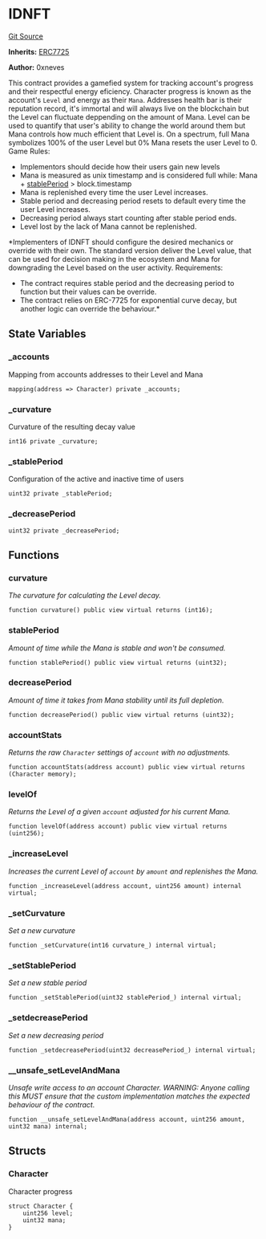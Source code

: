 # IDNFT
[Git Source](https://github.com/w3b3d3v/valocracy-contracts/blob/3c1bb3a5dbf1b0852bacbc7957066c674b876a74/src/IDNFT.sol)

**Inherits:**
[ERC7725](/src/math/ERC7725.sol/abstract.ERC7725.md)

**Author:**
0xneves

This contract provides a gamefied system for tracking account's progress and their respectful energy eficiency.
Character progress is known as the account's `Level` and energy as their `Mana`. Addresses health bar is their reputation
record, it's immortal and will always live on the blockchain but the Level can fluctuate deppending on the amount of Mana.
Level can be used to quantify that user's ability to change the world around them but Mana controls how much efficient
that Level is. On a spectrum, full Mana symbolizes 100% of the user Level but 0% Mana resets the user Level to 0.
Game Rules:
- Implementors should decide how their users gain new levels
- Mana is measured as unix timestamp and is considered full while: Mana + [stablePeriod](/src/IDNFT.sol/abstract.IDNFT.md#stableperiod) > block.timestamp
- Mana is replenished every time the user Level increases.
- Stable period and decreasing period resets to default every time the user Level increases.
- Decreasing period always start counting after stable period ends.
- Level lost by the lack of Mana cannot be replenished.

*Implementers of IDNFT should configure the desired mechanics or override with their own. The standard version deliver
the Level value, that can be used for decision making in the ecosystem and Mana for downgrading the Level based on the
user activity.
Requirements:
- The contract requires stable period and the decreasing period to function but their values can be override.
- The contract relies on ERC-7725 for exponential curve decay, but another logic can override the behaviour.*


## State Variables
### _accounts
Mapping from accounts addresses to their Level and Mana


```solidity
mapping(address => Character) private _accounts;
```


### _curvature
Curvature of the resulting decay value


```solidity
int16 private _curvature;
```


### _stablePeriod
Configuration of the active and inactive time of users


```solidity
uint32 private _stablePeriod;
```


### _decreasePeriod

```solidity
uint32 private _decreasePeriod;
```


## Functions
### curvature

*The curvature for calculating the Level decay.*


```solidity
function curvature() public view virtual returns (int16);
```

### stablePeriod

*Amount of time while the Mana is stable and won't be consumed.*


```solidity
function stablePeriod() public view virtual returns (uint32);
```

### decreasePeriod

*Amount of time it takes from Mana stability until its full depletion.*


```solidity
function decreasePeriod() public view virtual returns (uint32);
```

### accountStats

*Returns the raw `Character` settings of `account` with no adjustments.*


```solidity
function accountStats(address account) public view virtual returns (Character memory);
```

### levelOf

*Returns the Level of a given `account` adjusted for his current Mana.*


```solidity
function levelOf(address account) public view virtual returns (uint256);
```

### _increaseLevel

*Increases the current Level of `account` by `amount` and replenishes the Mana.*


```solidity
function _increaseLevel(address account, uint256 amount) internal virtual;
```

### _setCurvature

*Set a new curvature*


```solidity
function _setCurvature(int16 curvature_) internal virtual;
```

### _setStablePeriod

*Set a new stable period*


```solidity
function _setStablePeriod(uint32 stablePeriod_) internal virtual;
```

### _setdecreasePeriod

*Set a new decreasing period*


```solidity
function _setdecreasePeriod(uint32 decreasePeriod_) internal virtual;
```

### __unsafe_setLevelAndMana

*Unsafe write access to an account Character.
WARNING: Anyone calling this MUST ensure that the custom implementation matches the expected behaviour of the contract.*


```solidity
function __unsafe_setLevelAndMana(address account, uint256 amount, uint32 mana) internal;
```

## Structs
### Character
Character progress


```solidity
struct Character {
    uint256 level;
    uint32 mana;
}
```

